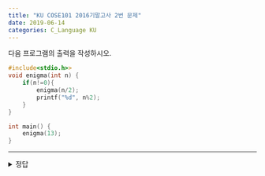 ```yaml
---
title: "KU COSE101 2016기말고사 2번 문제"
date: 2019-06-14
categories: C_Language KU
---
```


다음 프로그램의 출력을 작성하시오.

~~~c
#include<stdio.h>>
void enigma(int n) {
	if(n!=0){
		enigma(n/2);
		printf("%d", n%2);
	}
}

int main() {
	enigma(13);
}
~~~

***

<details><summary>정답</summary>

{% highlight text %}

1101

2진수를 출력하는 함수이다.

{% endhighlight %}

</details>
